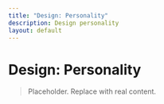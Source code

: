 ```yaml
---
title: "Design: Personality"
description: Design personality
layout: default
---
```


# Design: Personality

> Placeholder. Replace with real content.
